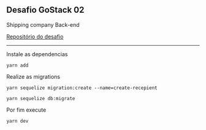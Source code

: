 
<h2>Desafio GoStack 02</h2>

Shipping company Back-end

[Repositório do desafio](https://github.com/Rocketseat/bootcamp-gostack-desafio-02/blob/master/README.md#desafio-02-iniciando-aplica%C3%A7%C3%A3o)

---

Instale as dependencias 

    yarn add

Realize as migrations

    yarn sequelize migration:create --name=create-recepient

    yarn sequelize db:migrate

Por fim execute 

    yarn dev
